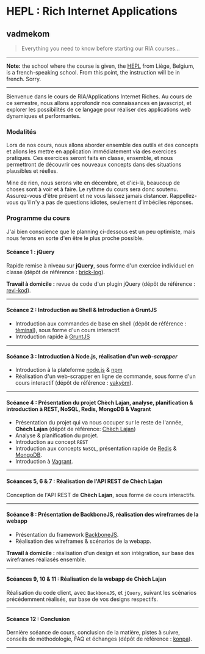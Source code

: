# HEPL : Rich Internet Applications

## vadmekom

> Everything you need to know before starting our RIA courses...

* * *

**Note:** the school where the course is given, the [HEPL](http://www.provincedeliege.be/hauteecole) from Liège, Belgium, is a french-speaking school. From this point, the instruction will be in french. Sorry.

* * *

Bienvenue dans le cours de RIA/Applications Internet Riches. Au cours de ce semestre, nous allons approfondir nos connaissances en javascript, et explorer les possibilités de ce langage pour réaliser des applications web dynamiques et performantes.

### Modalités

Lors de nos cours, nous allons aborder ensemble des outils et des concepts et allons les mettre en application immédiatement via des exercices pratiques.
Ces exercices seront faits en classe, ensemble, et nous permettront de découvrir ces nouveaux concepts dans des situations plausibles et réelles.

Mine de rien, nous serons vite en décembre, et d'ici-là, beaucoup de choses sont à voir et à faire.
Le rythme du cours sera donc soutenu. Assurez-vous d'être présent et ne vous laissez jamais distancer. Rappellez-vous qu'il n'y a pas de questions idiotes, seulement d'imbéciles réponses.

### Programme du cours

J'ai bien conscience que le planning ci-dessous est un peu optimiste, mais nous ferons en sorte d'en être le plus proche possible.

#### Scéance 1 : jQuery

Rapide remise à niveau sur **jQuery**, sous forme d'un exercice individuel en classe (dépôt de référence : [brick-log](https://github.com/HEPL-RIA/brick-log)).

**Travail à domicile :** revue de code d'un plugin jQuery (dépôt de référence : [revi-kod](https://github.com/HEPL-RIA/revi-kod)).

* * *

#### Scéance 2 : Introduction au Shell & Introduction à GruntJS

* Introduction aux commandes de base en shell (dépôt de référence : [tèminal](https://github.com/HEPL-RIA/teminal)), sous forme d'un cours interactif.
* Introduction rapide à [GruntJS](http://gruntjs.com)

* * *

#### Scéance 3 : Introduction à Node.js, réalisation d'un *web-scrapper*

* Introduction à la plateforme [node.js](http://nodejs.org) & [npm](https://www.npmjs.org)
* Réalisation d'un web-scrapper en ligne de commande, sous forme d'un cours interactif (dépôt de référence : [vakyòm](https://github.com/HEPL-RIA/vakyom)).

* * *

#### Scéance 4 : Présentation du projet **Chèch Lajan**, analyse, planification & introduction à REST, NoSQL, Redis, MongoDB & Vagrant

* Présentation du projet qui va nous occuper sur le reste de l'année, **Chèch Lajan** (dépôt de référence: [Chèch Lajan](https://github.com/HEPL-RIA/chech-lajan))
* Analyse & planification du projet.
* Introduction au concept `REST`
* Introduction aux concepts `NoSQL`, présentation rapide de [Redis](http://redis.io) & [MongoDB](http://www.mongodb.org).
* Introduction à [Vagrant](http://www.vagrantup.com).

* * *

#### Scéances 5, 6 & 7 : Réalisation de l'API REST de **Chèch Lajan**

Conception de l'API REST de **Chèch Lajan**, sous forme de cours interactifs.

* * *

#### Scéance 8 : Présentation de BackboneJS, réalisation des wireframes de la webapp

* Présentation du framework [BackboneJS](http://backbonejs.org).
* Réalisation des wireframes & scénarios de la webapp.

**Travail à domicile :** réalisation d'un design et son intégration, sur base des wireframes réaliasés ensemble.

* * *

#### Scéances 9, 10 & 11 : Réalisation de la webapp de **Chèch Lajan**

Réalisation du code client, avec `BackboneJS`, et `jQuery`, suivant les scénarios précédemment réalisés, sur base de vos designs respectifs.

* * *

#### Scéance 12 : Conclusion

Dernière scéance de cours, conclusion de la matière, pistes à suivre, conseils de méthodologie, FAQ et échanges (dépôt de référence : [konpa](https://github.com/leny/konpa)).

* * *